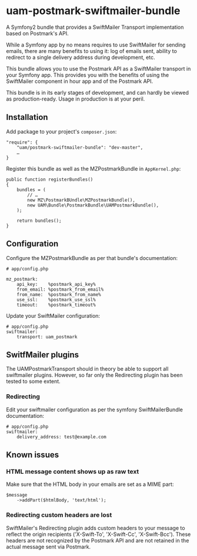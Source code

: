 uam-postmark-swiftmailer-bundle
===================

A Symfony2 bundle that provides a SwiftMailer Transport implementation based on Postmark's API.

While a Symfony app by no means requires to use SwiftMailer for sending emails, there are many benefits to using it: log of emails sent, ability to redirect to a single delivery address during development, etc.

This bundle allows you to use the Postmark API as a SwiftMailer transport in your Symfony app. This provides you with the benefits of using the SwiftMailer component in hour app and of the Postmark API.

This bundle is in its early stages of development, and can hardly be viewed as production-ready. Usage in production is at your peril.

Installation
------------
Add package to your project's `composer.json`:

```
"require": {
	"uam/postmark-swiftmailer-bundle": "dev-master",
	…
}
```

Register this bundle as well as the  MZPostmarkBundle in `AppKernel.php`:

``` 
public function registerBundles()
{
	bundles = (
		// …
		new MZ\PostmarkBUndle\MZPostmarkBundle(),
		new UAM\Bundle\PostmarkBundle\UAMPostmarkBundle(),
	);
	
	return bundles();
}

```

Configuration
-------------
Configure the MZPostmarkBundle as per that bundle's documentation:

```
# app/config.php

mz_postmark:
    api_key:    %postmark_api_key%
    from_email: %postmark_from_email%
    from_name:  %postmark_from_name%
    use_ssl:    %postmark_use_ssl%
    timeout:    %postmark_timeout%
```

Update your SwiftMailer configuration:

```
# app/config.php
swiftmailer:
	transport: uam_postmark
```

SwitfMailer plugins
-------------------

The UAMPostmarkTransport should in theory be able to support all swiftmailer plugins. However, so far only the Redirecting plugin has been tested to some extent.

### Redirecting

Edit your swiftmailer configuration as per the symfony SwiftMailerBundle documentation:

```
# app/config.php
swiftmailer:
	delivery_address: test@example.com
```

Known issues
------------

### HTML message content shows up as raw text

Make sure that the HTML body in your emails are set as a MIME part:

```
$message
    ->addPart($htmlBody, 'text/html');
```

### Redirecting custom headers are lost

SwiftMailer's Redirecting plugin adds custom headers to your message to reflect the origin recipients ('X-Swift-To', 'X-Swift-Cc', 'X-Swift-Bcc'). These headers are not recognized by the Postmark API and are not retained in the actual message sent via Postmark.